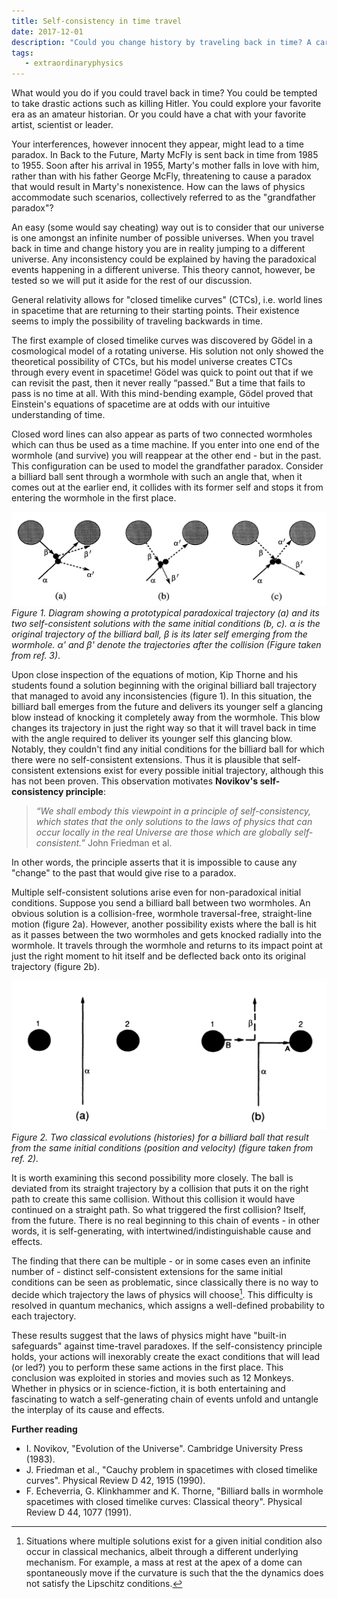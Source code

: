 ```yaml
---
title: Self-consistency in time travel
date: 2017-12-01
description: "Could you change history by traveling back in time? A careful analysis of time travel dynamics suggests that the laws of nature would prevent you from tampering with the past."
tags:
   - extraordinaryphysics
---
```


What would you do if you could travel back in time? You could be tempted to take drastic actions such as killing Hitler. You could explore your favorite era as an amateur historian. Or you could have a chat with your favorite artist, scientist or leader.

Your interferences, however innocent they appear, might lead to a time paradox. In Back to the Future, Marty McFly is sent back in time from 1985 to 1955. Soon after his arrival in 1955, Marty's mother falls in love with him, rather than with his father George McFly, threatening to cause a paradox that would result in Marty's nonexistence. How can the laws of physics accommodate such scenarios, collectively referred to as the "grandfather paradox"?

An easy (some would say cheating) way out is to consider that our universe is one amongst an infinite number of possible universes. When you travel back in time and change history you are in reality jumping to a different universe. Any inconsistency could be explained by having the paradoxical events happening in a different universe. This theory cannot, however, be tested so we will put it aside for the rest of our discussion.

General relativity allows for "closed timelike curves" (CTCs), i.e. world lines in spacetime that are returning to their starting points. Their existence seems to imply the possibility of traveling backwards in time.

The first example of closed timelike curves was discovered by Gödel in a cosmological model of a rotating universe. His solution not only showed the theoretical possibility of CTCs, but his model universe creates CTCs through every event in spacetime! Gödel was quick to point out that if we can revisit the past, then it never really “passed.” But a time that fails to pass is no time at all. With this mind-bending example, Gödel proved that Einstein's equations of spacetime are at odds with our intuitive understanding of time.

Closed word lines can also appear as parts of two connected wormholes which can thus be used as a time machine. If you enter into one end of the wormhole (and survive) you will reappear at the other end - but in the past.
This configuration can be used to model the grandfather paradox. Consider a billiard ball sent through a wormhole with such an angle that, when it comes out at the earlier end, it collides with its former self and stops it from entering the wormhole in the first place.

![Paradoxical trajectory and its self-consistent solutions](Figure1.png)
*Figure 1. Diagram showing a prototypical paradoxical trajectory (a) and its two self-consistent solutions with the same initial conditions (b, c). α is the original trajectory of the billiard ball, β is its later self emerging from the wormhole. α' and β' denote the trajectories after the collision (Figure taken from ref. 3)*.
 
Upon close inspection of the equations of motion, Kip Thorne and his students found a solution beginning with the original billiard ball trajectory that managed to avoid any inconsistencies (figure 1).
In this situation, the billiard ball emerges from the future and delivers its younger self a glancing blow instead of knocking it completely away from the wormhole. This blow changes its trajectory in just the right way so that it will travel back in time with the angle required to deliver its younger self this glancing blow.
Notably, they couldn't find any initial conditions for the billiard ball for which there were no self-consistent extensions. Thus it is plausible that self-consistent extensions exist for every possible initial trajectory, although this has not been proven. This observation motivates **Novikov's self-consistency principle**:
 
> *“We shall embody this viewpoint in a principle of self-consistency, which states that the only solutions to the laws of physics that can occur locally in the real Universe are those which are globally self-consistent.”* John Friedman et al.

In other words, the principle asserts that it is impossible to cause any "change" to the past that would give rise to a paradox.

Multiple self-consistent solutions arise even for non-paradoxical initial conditions. Suppose you send a billiard ball between two wormholes. An obvious solution is a collision-free, wormhole traversal-free, straight-line motion (figure 2a).
However, another possibility exists where the ball is hit as it passes between the two wormholes and gets knocked radially into the wormhole. It travels through the wormhole and returns to its impact point at just the right moment to hit itself and be deflected back onto its original trajectory (figure 2b).


![Paradoxical trajectory and its self-consistent solutions](Figure2.png)
*Figure 2. Two classical evolutions (histories) for a billiard ball that result from the same initial conditions (position and velocity) (figure taken from ref. 2).*
	
It is worth examining this second possibility more closely. The ball is deviated from its straight trajectory by a collision that puts it on the right path to create this same collision. Without this collision it would have continued on a straight path. So what triggered the first collision? Itself, from the future. There is no real beginning to this chain of events - in other words, it is self-generating, with intertwined/indistinguishable cause and effects.

The finding that there can be multiple - or in some cases even an infinite number of - distinct self-consistent extensions for the same initial conditions can be seen as problematic, since classically there is no way to decide which trajectory the laws of physics will choose[^1]. This difficulty is resolved in quantum mechanics, which assigns a well-defined probability to each trajectory.

These results suggest that the laws of physics might have "built-in safeguards" against time-travel paradoxes. If the self-consistency principle holds, your actions will inexorably create the exact conditions that will lead (or led?) you to perform these same actions in the first place.
This conclusion was exploited in stories and movies such as 12 Monkeys. Whether in physics or in science-fiction, it is both entertaining and fascinating to watch a self-generating chain of events unfold and untangle the interplay of its cause and effects.

**Further reading**
- I. Novikov, "Evolution of the Universe". Cambridge University Press (1983).
- J. Friedman et al., "Cauchy problem in spacetimes with closed timelike curves". Physical Review D 42, 1915 (1990).
- F. Echeverria, G. Klinkhammer and K. Thorne, "Billiard balls in wormhole spacetimes with closed timelike curves: Classical theory". Physical Review D 44, 1077 (1991).
 
[^1]: Situations where multiple solutions exist for a given initial condition also occur in classical mechanics, albeit through a different underlying mechanism. For example, a mass at rest at the apex of a dome can spontaneously move if the curvature is such that the the dynamics does not satisfy the Lipschitz conditions.
